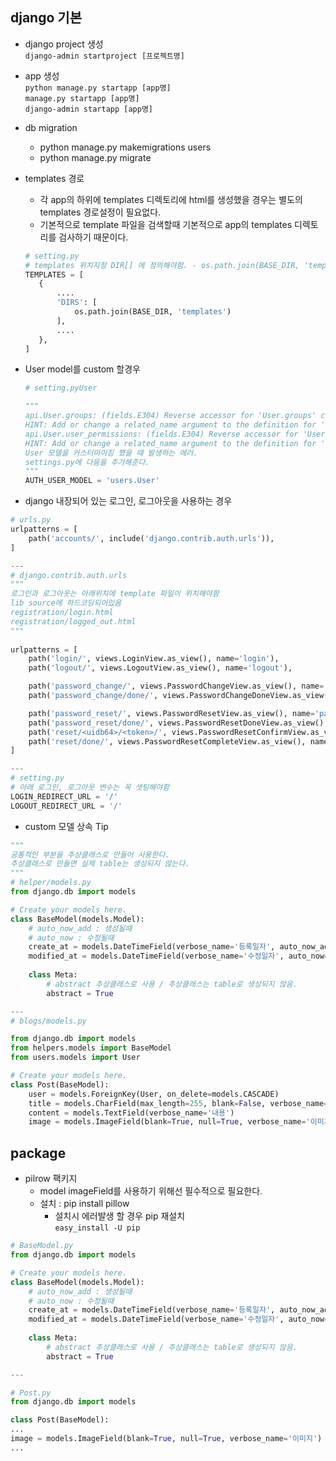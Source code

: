 
## django 기본
- django project 생성  
`django-admin startproject [프로젝트명]`
- app 생성  
`python manage.py startapp [app명]`  
`manage.py startapp [app명]`  
`django-admin startapp [app명]`

- db migration
    - python manage.py makemigrations users
    - python manage.py migrate 
 
- templates 경로
    - 각 app의 하위에 templates 디렉토리에 html를 생성했을 경우는 별도의 templates 경로설정이 필요없다.
    - 기본적으로 template 파일을 검색할때 기본적으로 app의 templates 디렉토리를 검사하기 때문이다.
     ```python
    # setting.py
    # templates 위치지정 DIR[] 에 정의해야함. - os.path.join(BASE_DIR, 'templates')
    TEMPLATES = [
        {
            ....
            'DIRS': [
                os.path.join(BASE_DIR, 'templates')
            ],
            ....
        },
    ]    
    ```
     
- User model를 custom 할경우
    ```python
    # setting.pyUser 
    
    """
    api.User.groups: (fields.E304) Reverse accessor for 'User.groups' clashes with reverse accessor for 'User.groups'.
    HINT: Add or change a related_name argument to the definition for 'User.groups' or 'User.groups'.
    api.User.user_permissions: (fields.E304) Reverse accessor for 'User.user_permissions' clashes with reverse accessor for 'User.user_permissions'.
    HINT: Add or change a related_name argument to the definition for 'User.user_permissions' or 'User.user_permissions'.
    User 모델을 커스터마이징 했을 때 발생하는 에러.
    settings.py에 다음을 추가해준다.
    """
    AUTH_USER_MODEL = 'users.User'
    ```
- django 내장되어 있는 로그인, 로그아웃을 사용하는 경우
```python
# urls.py
urlpatterns = [
	path('accounts/', include('django.contrib.auth.urls')),
]

---
# django.contrib.auth.urls
"""
로그인과 로그아웃는 아래위치에 template 파일이 위치해야함
lib source에 하드코딩되어있음
registration/login.html
registration/logged_out.html
"""
 
urlpatterns = [
    path('login/', views.LoginView.as_view(), name='login'),
    path('logout/', views.LogoutView.as_view(), name='logout'),

    path('password_change/', views.PasswordChangeView.as_view(), name='password_change'),
    path('password_change/done/', views.PasswordChangeDoneView.as_view(), name='password_change_done'),

    path('password_reset/', views.PasswordResetView.as_view(), name='password_reset'),
    path('password_reset/done/', views.PasswordResetDoneView.as_view(), name='password_reset_done'),
    path('reset/<uidb64>/<token>/', views.PasswordResetConfirmView.as_view(), name='password_reset_confirm'),
    path('reset/done/', views.PasswordResetCompleteView.as_view(), name='password_reset_complete'),
]

---
# setting.py
# 아래 로그인, 로그아웃 변수는 꼭 셋팅해야함
LOGIN_REDIRECT_URL = '/'
LOGOUT_REDIRECT_URL = '/'
```

- custom 모델 상속 Tip
````python
"""
공통적인 부분을 추상클래스로 만들어 사용한다.
추상클래스로 만들면 실제 table는 생성되지 않는다. 
"""
# helper/models.py
from django.db import models

# Create your models here.
class BaseModel(models.Model):
	# auto_now_add : 생성될때
	# auto_now : 수정될때
	create_at = models.DateTimeField(verbose_name='등록일자', auto_now_add=True)
	modified_at = models.DateTimeField(verbose_name='수정일자', auto_now=True)
	
	class Meta:
		# abstract 추상클래스로 사용 / 추상클래스는 table로 생성되지 않음.
		abstract = True

---
# blogs/models.py

from django.db import models
from helpers.models import BaseModel
from users.models import User

# Create your models here.
class Post(BaseModel):
	user = models.ForeignKey(User, on_delete=models.CASCADE)
	title = models.CharField(max_length=255, blank=False, verbose_name='타이틀')
	content = models.TextField(verbose_name='내용')
	image = models.ImageField(blank=True, null=True, verbose_name='이미지')


````
## package
- pilrow 팩키지
    - model imageField를 사용하기 위해선 필수적으로 필요한다. 
    - 설치 : pip install pillow
        - 설치시 에러발생 할 경우 pip 재설치  
        `easy_install -U pip`
    
```python
# BaseModel.py
from django.db import models

# Create your models here.
class BaseModel(models.Model):
	# auto_now_add : 생성될때
	# auto_now : 수정될때
	create_at = models.DateTimeField(verbose_name='등록일자', auto_now_add=True)
	modified_at = models.DateTimeField(verbose_name='수정일자', auto_now=True)
	
	class Meta:
		# abstract 추상클래스로 사용 / 추상클래스는 table로 생성되지 않음.
		abstract = True

---

# Post.py
from django.db import models

class Post(BaseModel):
...    	
image = models.ImageField(blank=True, null=True, verbose_name='이미지')
...
```


